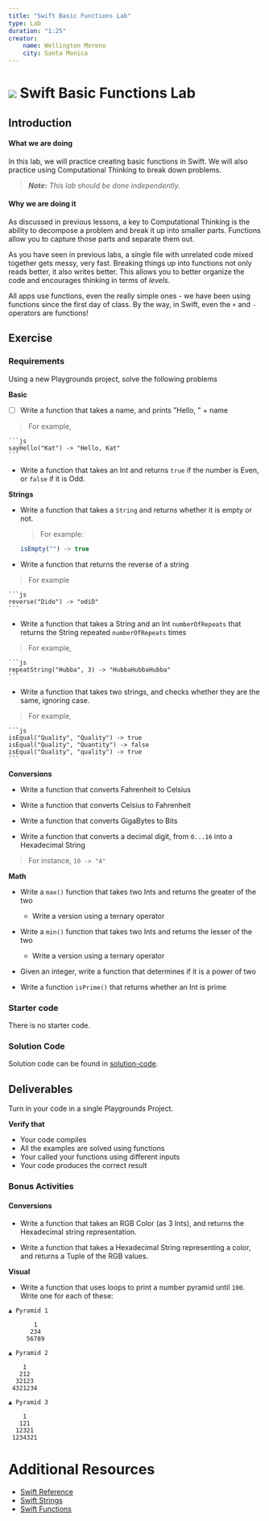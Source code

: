 ```yaml
---
title: "Swift Basic Functions Lab"
type: Lab
duration: "1:25"
creator:
    name: Wellington Moreno
    city: Santa Monica
---
```


# ![](https://ga-dash.s3.amazonaws.com/production/assets/logo-9f88ae6c9c3871690e33280fcf557f33.png) Swift Basic Functions Lab

## Introduction

#### What we are doing

In this lab, we will practice creating basic functions in Swift. We will also practice using Computational Thinking to break down problems.

> ***Note:*** _This lab should be done independently._


#### Why we are doing it

As discussed in previous lessons, a key to Computational Thinking is the ability to decompose a problem and break it up into smaller parts. Functions allow you to capture those parts and separate them out.

As you have seen in previous labs, a single file with unrelated code mixed together gets messy, very fast. Breaking things up into functions not only reads better, it also writes better. This allows you to better organize the code and encourages thinking in terms of *levels*.

All apps use functions, even the really simple ones - we have been using functions since the first day of class. By the way, in Swift, even the `+` and `-` operators are functions!

## Exercise

### Requirements

Using a new Playgrounds project, solve the following problems

**Basic**

- [ ] Write a function that takes a name, and prints "Hello, " + name
> For example, 
> 
	```js
	sayHello("Kat") -> "Hello, Kat"
	```

+ Write a function that takes an Int and returns `true` if the number is Even, or `false` if it is Odd.


**Strings**

+ Write a function that takes a `String` and returns whether it is empty or not.
	> For example:
	>
	```js
	isEmpty("") -> true
	```


+ Write a function that returns the reverse of a string
> For example
>
	```js
	reverse("Dido") -> "odiD"
	```
	
	
+ Write a function that takes a String and an Int `numberOfRepeats` that returns the String repeated `numberOfRepeats` times
> For example, 
> 
	```js
	repeatString("Hubba", 3) -> "HubbaHubbaHubba"
	```


+ Write a function that takes two strings, and checks whether they are the same, ignoring case.
> For example,
>    
	```js
	isEqual("Quality", "Quality") -> true
	isEqual("Quality", "Quantity") -> false
 	isEqual("Quality", "quality") -> true
	```

**Conversions**

+ Write a function that converts Fahrenheit to Celsius

+ Write a function that converts Celsius to Fahrenheit

+ Write a function that converts GigaBytes to Bits

+ Write a function that converts a decimal digit, from `0...16` into a Hexadecimal String
> For instance, `10 -> "A"`


**Math**

+ Write a `max()` function that takes two Ints and returns the greater of the two
    + Write a version using a ternary operator

+ Write a `min()` function that takes two Ints and returns the lesser of the two
    + Write a version using a ternary operator

+ Given an integer, write a function that determines if it is a power of two

+ Write a function `isPrime()` that returns whether an Int is prime


### Starter code
There is no starter code.


### Solution Code
Solution code can be found in [solution-code](solution-code).

## Deliverables

Turn in your code in a single Playgrounds Project.

**Verify that**

+ Your code compiles
+ All the examples are solved using functions
+ Your called your functions using different inputs
+ Your code produces the correct result


### Bonus Activities

#### Conversions

+ Write a function that takes an RGB Color (as 3 Ints), and returns the Hexadecimal string representation.

+ Write a function that takes a Hexadecimal String representing a color, and returns a Tuple of the RGB values.


**Visual**

+ Write a function that uses loops to print a number pyramid until `100`. Write one for each of these:

```
▲ Pyramid 1

       1
      234
     56789
```

```
▲ Pyramid 2

    1
   212
  32123
 4321234
```

```
▲ Pyramid 3

    1
   121
  12321
 1234321
```


# Additional Resources

+ [Swift Reference](https://developer.apple.com/library/ios/documentation/Swift/Conceptual/Swift_Programming_Language/GuidedTour.html#//apple_ref/doc/uid/TP40014097-CH2-ID1)
+ [Swift Strings](https://developer.apple.com/library/ios/documentation/Swift/Conceptual/Swift_Programming_Language/StringsAndCharacters.html)
+ [Swift Functions](https://developer.apple.com/library/ios/documentation/Swift/Conceptual/Swift_Programming_Language/Functions.html#//apple_ref/doc/uid/TP40014097-CH10-ID158)
